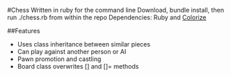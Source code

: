 #Chess
Written in ruby for the command line
Download, bundle install, then run ./chess.rb from within the repo
Dependencies: Ruby and [Colorize](https://github.com/fazibear/colorize)

##Features
- Uses class inheritance between similar pieces
- Can play against another person or AI
- Pawn promotion and castling
- Board class overwrites [] and []= methods

